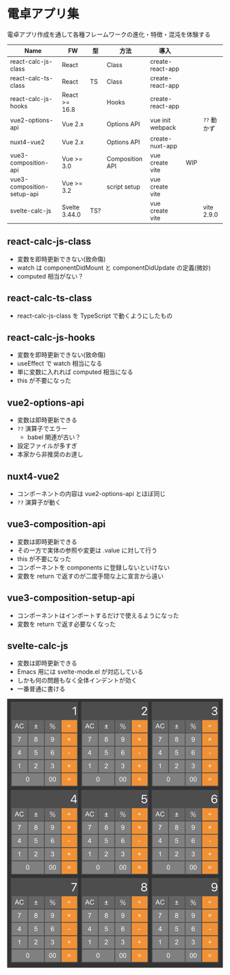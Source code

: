 # 電卓アプリ集

電卓アプリ作成を通して各種フレームワークの進化・特徴・混沌を体験する

| Name                       | FW            | 型  | 方法            | 導入             |     |             |
|----------------------------|---------------|-----|-----------------|------------------|-----|-------------|
| react-calc-js-class        | React         |     | Class           | create-react-app |     |             |
| react-calc-ts-class        | React         | TS  | Class           | create-react-app |     |             |
| react-calc-js-hooks        | React >= 16.8 |     | Hooks           | create-react-app |     |             |
| vue2-options-api           | Vue 2.x       |     | Options API     | vue init webpack |     | `??` 動かず |
| nuxt4-vue2                 | Vue 2.x       |     | Options API     | create-nuxt-app  |     |             |
| vue3-composition-api       | Vue >= 3.0    |     | Composition API | vue create vite  | WIP |             |
| vue3-composition-setup-api | Vue >= 3.2    |     | script setup    | vue create vite  |     |             |
| svelte-calc-js             | Svelte 3.44.0 | TS? |                 | vue create vite  |     | vite 2.9.0  |

## react-calc-js-class

- 変数を即時更新できない(致命傷)
- watch は componentDidMount と componentDidUpdate の定義(微妙)
- computed 相当がない？

## react-calc-ts-class

- react-calc-js-class を TypeScript で動くようにしたもの

## react-calc-js-hooks

- 変数を即時更新できない(致命傷)
- useEffect で watch 相当になる
- 単に変数に入れれば computed 相当になる
- this が不要になった

## vue2-options-api

- 変数は即時更新できる
- `??` 演算子でエラー
  - babel 関連が古い？
- 設定ファイルが多すぎ
- 本家から非推奨のお達し

## nuxt4-vue2

- コンポーネントの内容は vue2-options-api とほぼ同じ
- `??` 演算子が動く

## vue3-composition-api

- 変数は即時更新できる
- その一方で実体の参照や変更は .value に対して行う
- this が不要になった
- コンポーネントを components に登録しないといけない
- 変数を return で返すのが二度手間な上に宣言から遠い

## vue3-composition-setup-api

- コンポーネントはインポートするだけで使えるようになった
- 変数を return で返す必要なくなった

## svelte-calc-js

- 変数は即時更新できる
- Emacs 用には svelte-mode.el が対応している
- しかも何の問題もなく全体インデントが効く
- 一番普通に書ける

![](image.png)
